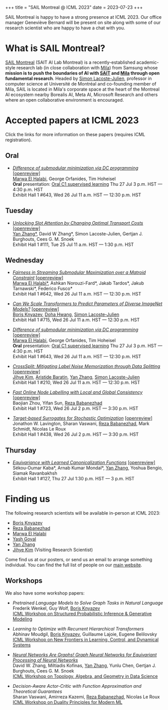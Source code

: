 +++
title = "SAIL Montreal @ ICML 2023"
date = 2023-07-23
+++



SAIL Montreal is happy to have a strong presence at ICML 2023. Our office manager Geneviève Bernard will be present on site along with some of our research scientist who are happy to have a chat with you.

# What is SAIL Montreal?
[SAIL Montreal](https://www.sait.samsung.co.kr/saithome/about/labs.do) (SAIT AI Lab Montreal) is a recently-established academic-style research lab (in close collaboration with [Mila](https://mila.quebec/)) from Samsung whose **mission is to push the boundaries of AI with [SAIT](https://www.sait.samsung.co.kr) and [Mila](https://mila.quebec/) through open fundamental research**. Headed by [Simon Lacoste-Julien](https://mila.quebec/en/person/simon-lacoste-julien/), professor in computer science at Université de Montréal and co-founding member of Mila, SAIL is located in Mila's corporate space at the heart of the Montreal AI ecosystem nearby Borealis AI, Meta AI, Microsoft Research and others where an open collaborative environment is encouraged.


# Accepted papers at ICML 2023
Click the links for more information on these papers (requires ICML registration).

## Oral
- <i>[Difference of submodular minimization via DC programming](https://icml.cc/virtual/2023/poster/24871)</i> [[openreview]](https://openreview.net/forum?id=e1lKKjkNMj)<br />
<u>Marwa El Halabi</u>, George Orfanides, Tim Hoheisel<br />
**Oral** presentation: [Oral C1 supervised learning](https://icml.cc/virtual/2023/session/25595)
Thu 27 Jul
3 p.m. HST —
4:30 p.m. HST<br />
Exhibit Hall 1 #643, Wed 26 Jul 11 a.m. HST — 12:30 p.m. HST

## Tuesday
- <i>[Unlocking Slot Attention by Changing Optimal Transport Costs](https://icml.cc/virtual/2023/poster/24697)</i> [[openreview]](https://openreview.net/forum?id=FMomWFNh5d)<br />
<u>Yan Zhang\*</u>, David W Zhang\*, Simon Lacoste-Julien, Gertjan J. Burghouts, Cees G. M. Snoek<br />
Exhibit Hall 1 #111, Tue 25 Jul
11 a.m. HST —
1:30 p.m. HST

## Wednesday
- <i>[Fairness in Streaming Submodular Maximization over a Matroid Constraint](https://icml.cc/virtual/2023/poster/24603)</i> [[openreview]](https://openreview.net/forum?id=KrsaROSs8b)<br />
<u>Marwa El Halabi\*</u>, Ashkan Norouzi-Fard\*, Jakab Tardos*, Jakub Tarnawski\*, Federico Fusco\*<br />
Exhibit Hall 1 #642, Wed 26 Jul
11 a.m. HST —
12:30 p.m. HST

- <i>[Can We Scale Transformers to Predict Parameters of Diverse ImageNet Models?](https://icml.cc/virtual/2023/poster/24569)</i> [[openreview]](https://openreview.net/forum?id=7UXf8dAz5T)<br />
<u>Boris Knyazev</u>, <u>Doha Hwang</u>, <u>Simon Lacoste-Julien</u><br />
Exhibit Hall 1 #715, Wed 26 Jul
11 a.m. HST —
12:30 p.m. HST
  
- <i>[Difference of submodular minimization via DC programming](https://icml.cc/virtual/2023/poster/24871)</i> [[openreview]](https://openreview.net/forum?id=e1lKKjkNMj)<br />
<u>Marwa El Halabi</u>, George Orfanides, Tim Hoheisel<br />
**Oral** presentation: [Oral C1 supervised learning](https://icml.cc/virtual/2023/session/25595)
Thu 27 Jul
3 p.m. HST —
4:30 p.m. HST<br />
Exhibit Hall 1 #643, Wed 26 Jul 11 a.m. HST — 12:30 p.m. HST

- <i>[CrossSplit: Mitigating Label Noise Memorization through Data Splitting](https://icml.cc/virtual/2023/poster/24728)</i> [[openreview]](https://openreview.net/forum?id=yeF3FMIIpm)<br />
<u>Jihye Kim</u>, <u>Aristide Baratin</u>, <u>Yan Zhang</u>, <u>Simon Lacoste-Julien</u></u><br />
Exhibit Hall 1 #210, Wed 26 Jul
11 a.m. HST —
12:30 p.m. HST

- <i>[Fast Online Node Labelling with Local and Global Consistency](https://icml.cc/virtual/2023/poster/24172)</i> [[openreview]](https://openreview.net/forum?id=p6T3omuNZK)<br />
Baojian Zhou, Yifan Sun, <u>Reza Babanezhad</u><br />
Exhibit Hall 1 #723, Wed 26 Jul
2 p.m. HST —
3:30 p.m. HST

- <i>[Target-based Surrogates for Stochastic Optimization](https://icml.cc/virtual/2023/poster/24360)</i> [[openreview]](https://openreview.net/forum?id=QExVqoGknN)<br />
Jonathon W. Lavington, Sharan Vaswani, <u>Reza Babanezhad</u>, Mark Schmidt, Nicolas Le Roux<br />
Exhibit Hall 1 #438, Wed 26 Jul
2 p.m. HST —
3:30 p.m. HST

## Thursday
- <i>[Equivariance with Learned Canonicalization Functions](https://icml.cc/virtual/2023/poster/23623)</i> [[openreview]](https://openreview.net/forum?id=Jng8ejqTZi)<br />
Sékou-Oumar Kaba*, Arnab Kumar Mondal*, <u>Yan Zhang</u>, Yoshua Bengio, Siamak Ravanbakhsh<br />
Exhibit Hall 1 #127, Thu 27 Jul
1:30 p.m. HST —
3 p.m. HST

# Finding us
The following research scientists will be available in-person at ICML 2023:
- [Boris Knyazev](https://scholar.google.ca/citations?user=Dp9VFB0AAAAJ&hl)
- [Reza Babanezhad](https://scholar.google.ca/citations?hl=en&user=KLrwPsgAAAAJ)
- [Marwa El Halabi](https://scholar.google.com/citations?user=Vd6RW7cAAAAJ)
- [Yash Goyal](https://scholar.google.com/citations?user=4pTInM8AAAAJ)
- [Yan Zhang](https://scholar.google.com/citations?user=XtCqbfEAAAAJ)
- [Jihye Kim](https://scholar.google.com/citations?user=USrf_BYAAAAJ) (Visiting Research Scientist)

Come find us at our posters, or send us an email to arrange something individual.
You can find the full list of people on our [main website](https://www.sait.samsung.co.kr/saithome/about/labs.do).

## Workshops

We also have some workshop papers:

- <i>Pretrained Language Models to Solve Graph Tasks in Natural Language</i><br />
Frederik Wenkel, Guy Wolf, <u>Boris Knyazev</u><br />
[ICML Workshop on Structured Probabilistic Inference & Generative Modeling](https://spigmworkshop.github.io/)

- <i>Learning to Optimize with Recurrent Hierarchical Transformers</i><br />
Abhinav Moudgil, <u>Boris Knyazev</u>, Guillaume Lajoie, Eugene Belilovsky<br />
[ICML Workshop on New Frontiers in Learning, Control, and Dynamical Systems](https://frontiers4lcd.github.io/)

- <i>[Neural Networks Are Graphs! Graph Neural Networks for Equivariant Processing of Neural Networks](https://icml.cc/virtual/2023/27533)</i><br />
David W. Zhang, Miltiadis Kofinas, <u>Yan Zhang</u>, Yunlu Chen, Gertjan J. Burghouts, Cees G. M. Snoek<br />
[ICML Workshop on Topology, Algebra, and Geometry in Data Science](https://www.tagds.com/events/conference-workshops/tag-ml23)

- <i>Decision-Aware Actor-Critic with Function Approximation and Theoretical Guarantees</i><br />
Sharan Vaswani, Amirreza Kazemi, <u>Reza Babanezhad</u>, Nicolas Le Roux<br />
[ICML Workshop on Duality Principles for Modern ML](https://dp4ml.github.io/)


<!-- more -->
